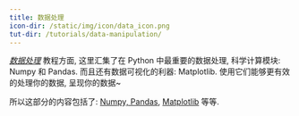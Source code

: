 ```yaml
---
title: 数据处理
icon-dir: /static/img/icon/data_icon.png
tut-dir: /tutorials/data-manipulation/
---
```

[*数据处理*]({{page.tut-dir}}) 教程方面, 
这里汇集了在 Python 中最重要的数据处理, 
科学计算模块: Numpy 和 Pandas. 而且还有数据可视化的利器: 
Matplotlib. 使用它们能够更有效的处理你的数据, 呈现你的数据~

所以这部分的内容包括了: [Numpy, Pandas](/tutorials/data-manipulation/np-pd/), [Matplotlib](/tutorials/data-manipulation/plt/) 等等.
